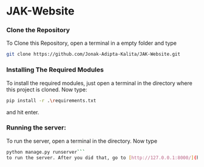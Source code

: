 # JAK-Website

### Clone the Repository
To Clone this Repository, open a terminal in a empty folder and type 
```bash
git clone https://github.com/Jonak-Adipta-Kalita/JAK-Website.git
```

### Installing The Required Modules
To install the required modules, just open a terminal in the directory where this project is cloned. Now type: 
```bash
pip install -r .\requirements.txt
``` 
and hit enter.

### Running the server:
To run the server, open a terminal in the directory. Now type 
```bash
python manage.py runserver``` 
to run the server. After you did that, go to [http://127.0.0.1:8000/](http://127.0.0.1:8000/)
